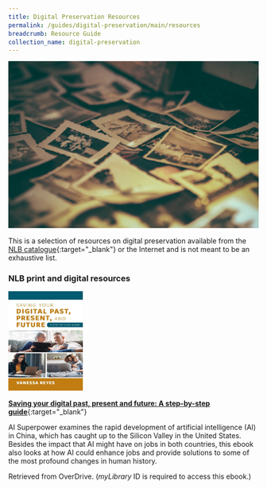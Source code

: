 ```yaml
---
title: Digital Preservation Resources
permalink: /guides/digital-preservation/main/resources
breadcrumb: Resource Guide
collection_name: digital-preservation
---
```

<img src="/images/digital-preservation/Digital-preservation-resources-banner.jpg" alt="digital preservation banner" style="width:800px;" />

This is a selection of resources on digital preservation available from the [NLB catalogue](http://catalogue.nlb.gov.sg/){:target="_blank"} or the Internet and is not meant to be an exhaustive list.

### **NLB print and digital resources**

<img src="/images/digital-preservation/saving-your-digital-past-present-future.jpg" style="width:150px;" />

[**Saving your digital past, present and future: A step-by-step guide**](https://nlb.overdrive.com/media/FFF67288-706B-4D73-AF30-2CDC87EC35E3){:target="_blank"}

AI Superpower examines the rapid development of artificial intelligence (AI) in China, which has caught up to the Silicon Valley in the United States. Besides the impact that AI might have on jobs in both countries, this ebook also looks at how AI could enhance jobs and provide solutions to some of the most profound changes in human history.

Retrieved from OverDrive. (*myLibrary* ID is required to access this ebook.)